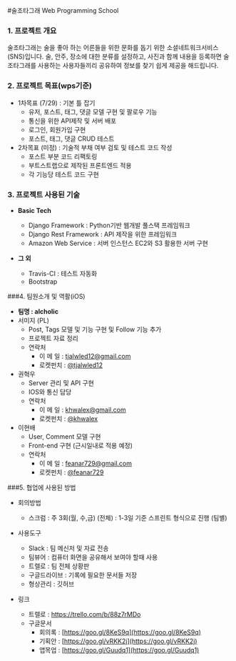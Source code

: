 #술조타그래 Web Programming School

### 1. 프로젝트 개요
 술조타그래는 술을 좋아 하는 어른들을 위한 문화를 돕기 위한 소셜네트워크서비스(SNS)입니다.
술, 안주, 장소에 대한 분류를 설정하고, 사진과 함께 내용을 등록하면 술조타그래를 사용하는 사용자들끼리 공유하여 정보를 찾기 쉽게 제공을 해드립니다.

### 2. 프로젝트 목표(wps기준)
- 1차목표 (7/29) : 기본 틀 잡기
    * 유저, 포스트, 태그, 댓글 모델 구현 및 팔로우 기능
    * 통신을 위한 API제작 및  서버 배포
    * 로그인, 회원가입 구현
    * 포스트, 태그, 댓글 CRUD 테스트
- 2차목표 (미정) :  기술적 부채 여부 검토 및 테스트 코드 작성
     * 포스트 부분 코드 리팩토링
     * 부트스트랩으로 제작된 프론트엔드 적용
     * 각 기능당 테스트 코드 구현
    
### 3. 프로젝트 사용된 기술
- **Basic Tech**
    - Django Framework
     : Python기반 웹개발 풀스택  프레임워크
    - Django Rest Framework
     : API 제작을 위한 프레임워크
    - Amazon Web Service
     : 서버 인스턴스 EC2와 S3 활용한 서버 구현

- **그 외**
    - Travis-CI
     : 테스트 자동화
    - Bootstrap

###4. 팀원소개 및 역활(iOS)
- **팀명 : alcholic**
- 서미지 (PL)
    - Post, Tags 모델 및 기능 구현 및 Follow 기능 추가
    - 프로젝트 자료 정리
    - 연락처
        - 이  메  일  : [tjalwled12@gmail.com](tjalwled12@gmail.com)
        - 로켓펀치 : [@tjalwled12](https://www.rocketpunch.com/@tjalwled12)
- 권혁우
    - Server 관리 및  API 구현
    - IOS와 통신 담당
    - 연락처
        - 이  메  일 : [khwalex@gmail.com](khwalex@gmail.com)
        - 로켓펀치 : [@khwalex](https://www.rocketpunch.com/@khwalex)
- 이현배
    - User, Comment 모델 구현
    - Front-end 구현 (근시일내로 적용 예정)
    - 연락처
        - 이  메  일 : [feanar729@gmail.com](feanar729@gmail.com)
        - 로켓펀치 : [@feanar729](https://www.rocketpunch.com/@feanar729)   

###5. 협업에 사용된 방법
- 회의방법
    - 스크럼 
    : 주 3회(월, 수,금) (전체) 
    : 1-3일 기준 스프린트 형식으로 진행 (팀별)
- 사용도구
    - Slack : 팀 메신저 및 자료 전송
    - 팀뷰어 : 컴퓨터 화면을 공유해서 보여야 할때 사용   
    - 트렐로 : 팀 전체 상황판  
    - 구글드라이브 : 기록에 필요한 문서들 저장
    - 형상관리 : 깃허브

- 링크
    - 트렐로 : https://trello.com/b/88z7rMDo
    - 구글문서
        - 회의록 : [https://goo.gl/8KeS9q](https://goo.gl/8KeS9q)
        - 기획안 : [https://goo.gl/vRKK2j](https://goo.gl/vRKK2j)
        - 앱목업 : [https://goo.gl/Guudq1](https://goo.gl/Guudq1)

